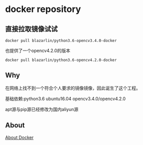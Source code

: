 # docker repository

## 直接拉取镜像试试

```shell
docker pull blazarlin/python3.6-opencv3.4.0-docker
```

也提供了一个opencv4.2.0的版本

```shell
docker pull blazarlin/python3.6-opencv4.2.0-docker
```

## Why

在网络上找不到一个符合个人要求的镜像镜像，因此诞生了这个工程。

基础依赖:python3.6 ubuntu16.04 opencv3.4.0/opencv4.2.0

apt源与pip源已经修改为国内aliyun源

## About

[About Docker](https://zhuanlan.zhihu.com/p/137518796)
